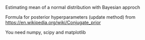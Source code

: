 Estimating mean of a normal distribution with Bayesian approch

Formula for posterior hyperparameters (update method) from https://en.wikipedia.org/wiki/Conjugate_prior

You need numpy, scipy and matplotlib
